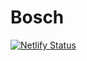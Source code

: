

# Bosch
[![Netlify Status](https://api.netlify.com/api/v1/badges/5996c2cb-47af-405b-8877-4b7424b2e41f/deploy-status)](https://app.netlify.com/sites/likeabosch/deploys)
